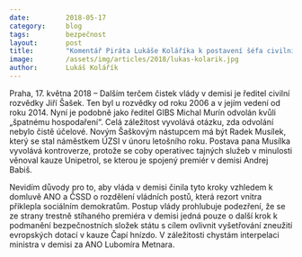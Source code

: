 ```yaml
---
date:         2018-05-17
category:     blog
tags:         bezpečnost 
layout:       post
title:        "Komentář Piráta Lukáše Koláříka k postavení šéfa civilní rozvědky Jiřího Šaška mimo službu"
image:        /assets/img/articles/2018/lukas-kolarik.jpg
author:       Lukáš Kolářík
---
```


  
Praha, 17. května 2018 – Dalším terčem čistek vlády v demisi je ředitel civilní rozvědky Jiří Šašek. Ten byl u rozvědky od roku 2006 a v jejím vedení od roku 2014. Nyní je podobně jako ředitel GIBS Michal Murín odvolán kvůli „špatnému hospodaření“. Celá záležitost vyvolává otázku, zda odvolání nebylo čistě účelové. Novým Šaškovým nástupcem má být Radek Musílek, který se stal náměstkem ÚZSI v únoru letošního roku. Postava pana Musílka vyvolává kontroverze, protože se coby operativec tajných služeb v minulosti věnoval kauze Unipetrol, se kterou je spojený premiér v demisi Andrej Babiš.
 
Nevidím důvody pro to, aby vláda v demisi činila tyto kroky vzhledem k domluvě ANO a ČSSD o rozdělení vládních postů, která rezort vnitra přiklepla sociálním demokratům. Postup vlády prohlubuje podezření, že se ze strany trestně stíhaného premiéra v demisi jedná pouze o další krok k podmanění bezpečnostních složek státu s cílem ovlivnit vyšetřování zneužití evropských dotací v kauze Čapí hnízdo. V záležitosti chystám interpelaci ministra v demisi za ANO Lubomíra Metnara.
 
